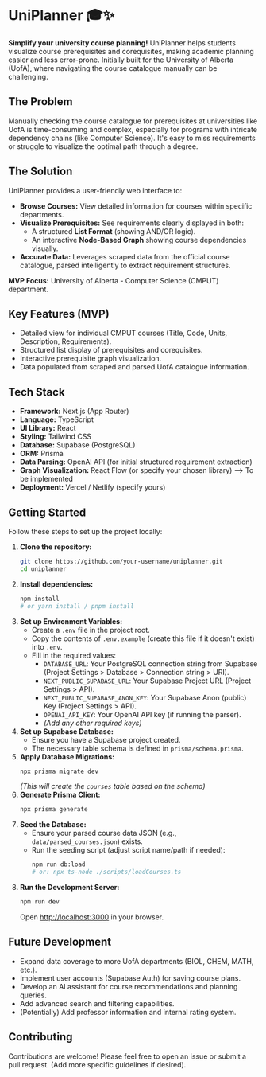 # UniPlanner 🎓✨

**Simplify your university course planning!** UniPlanner helps students visualize course prerequisites and corequisites, making academic planning easier and less error-prone. Initially built for the University of Alberta (UofA), where navigating the course catalogue manually can be challenging.


## The Problem

Manually checking the course catalogue for prerequisites at universities like UofA is time-consuming and complex, especially for programs with intricate dependency chains (like Computer Science). It's easy to miss requirements or struggle to visualize the optimal path through a degree.

## The Solution

UniPlanner provides a user-friendly web interface to:

*   **Browse Courses:** View detailed information for courses within specific departments.
*   **Visualize Prerequisites:** See requirements clearly displayed in both:
    *   A structured **List Format** (showing AND/OR logic).
    *   An interactive **Node-Based Graph** showing course dependencies visually.
*   **Accurate Data:** Leverages scraped data from the official course catalogue, parsed intelligently to extract requirement structures.

**MVP Focus:** University of Alberta - Computer Science (CMPUT) department.

## Key Features (MVP)

*   Detailed view for individual CMPUT courses (Title, Code, Units, Description, Requirements).
*   Structured list display of prerequisites and corequisites.
*   Interactive prerequisite graph visualization.
*   Data populated from scraped and parsed UofA catalogue information.

## Tech Stack

*   **Framework:** Next.js (App Router)
*   **Language:** TypeScript
*   **UI Library:** React
*   **Styling:** Tailwind CSS
*   **Database:** Supabase (PostgreSQL)
*   **ORM:** Prisma
*   **Data Parsing:** OpenAI API (for initial structured requirement extraction) 
*   **Graph Visualization:** React Flow (or specify your chosen library) --> To be implemented
*   **Deployment:** Vercel / Netlify (specify yours)

## Getting Started

Follow these steps to set up the project locally:

1.  **Clone the repository:**
    ```bash
    git clone https://github.com/your-username/uniplanner.git
    cd uniplanner
    ```
2.  **Install dependencies:**
    ```bash
    npm install
    # or yarn install / pnpm install
    ```
3.  **Set up Environment Variables:**
    *   Create a `.env` file in the project root.
    *   Copy the contents of `.env.example` (create this file if it doesn't exist) into `.env`.
    *   Fill in the required values:
        *   `DATABASE_URL`: Your PostgreSQL connection string from Supabase (Project Settings > Database > Connection string > URI).
        *   `NEXT_PUBLIC_SUPABASE_URL`: Your Supabase Project URL (Project Settings > API).
        *   `NEXT_PUBLIC_SUPABASE_ANON_KEY`: Your Supabase Anon (public) Key (Project Settings > API).
        *   `OPENAI_API_KEY`: Your OpenAI API key (if running the parser).
        *   *(Add any other required keys)*
4.  **Set up Supabase Database:**
    *   Ensure you have a Supabase project created.
    *   The necessary table schema is defined in `prisma/schema.prisma`.
5.  **Apply Database Migrations:**
    ```bash
    npx prisma migrate dev
    ```
    *(This will create the `courses` table based on the schema)*
6.  **Generate Prisma Client:**
    ```bash
    npx prisma generate
    ```
7.  **Seed the Database:**
    *   Ensure your parsed course data JSON (e.g., `data/parsed_courses.json`) exists.
    *   Run the seeding script (adjust script name/path if needed):
        ```bash
        npm run db:load
        # or: npx ts-node ./scripts/loadCourses.ts
        ```
8.  **Run the Development Server:**
    ```bash
    npm run dev
    ```
    Open [http://localhost:3000](http://localhost:3000) in your browser.

## Future Development

*   Expand data coverage to more UofA departments (BIOL, CHEM, MATH, etc.).
*   Implement user accounts (Supabase Auth) for saving course plans.
*   Develop an AI assistant for course recommendations and planning queries.
*   Add advanced search and filtering capabilities.
*   (Potentially) Add professor information and internal rating system.

## Contributing

Contributions are welcome! Please feel free to open an issue or submit a pull request. (Add more specific guidelines if desired).


